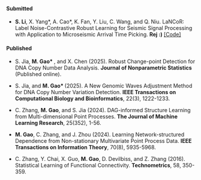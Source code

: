 #### Submitted

- <strong>S. Li</strong>, X. Yang*, A. Cao*, K. Fan, Y. Liu, C. Wang, and Q. Niu. LaNCoR: Label Noise-Contrastive Robust Learning for Seismic Signal Processing with Application to Microseismic Arrival Time Picking. <strong>Rej :)</strong> [[Code]](https://github.com/senli1073/LaNCor)

#### Published

- S. Jia, <strong>M. Gao* </strong>, and X. Chen (2025). Robust Change-point Detection for DNA Copy Number Data Analysis. <strong>Journal of Nonparametric Statistics</strong> (Published online). 

- S. Jia, and <strong>M. Gao* </strong> (2025). A New Genomic Waves Adjustment Method for DNA Copy Number Variation Detection. <strong>IEEE Transactions on Computational Biology and Bioinformatics</strong>, 22(3), 1222-1233.
  
- C. Zhang, <strong>M. Gao</strong>, and S. Jia (2024). DAG-informed Structure Learning from Multi-dimensional Point Processes. <strong>The Journal of Machine Learning Research</strong>, 25(352), 1-56.
  
- <strong>M. Gao</strong>, C. Zhang, and J. Zhou (2024). Learning Network-structured Dependence from Non-stationary Multivariate Point Process Data. <strong>IEEE Transactions on Information Theory</strong>, 70(8), 5935-5968. 

- C. Zhang, Y. Chai, X. Guo, <strong>M. Gao</strong>, D. Devilbiss, and Z. Zhang (2016). Statistical Learning of Functional Connectivity. <strong>Technometrics</strong>, 58, 350-359. 

